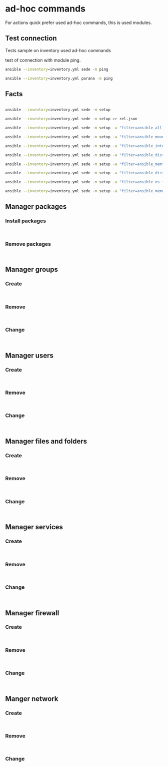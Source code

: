 # ad-hoc commands

For actions quick prefer used ad-hoc commands, this is used modules.

## Test connection

Tests sample on inventory used ad-hoc commands

test of connection with module ping.

```bash
ansible --inventory=inventory.yml sede -m ping

ansible --inventory=inventory.yml parana -m ping
```

## Facts

```bash

ansible --inventory=inventory.yml sede -m setup

ansible --inventory=inventory.yml sede -m setup >> rel.json

ansible --inventory=inventory.yml sede -m setup -a "filter=ansible_all_ipv4_addresses"

ansible --inventory=inventory.yml sede -m setup -a "filter=ansible_mounts"

ansible --inventory=inventory.yml sede -m setup -a "filter=ansible_interfaces"

ansible --inventory=inventory.yml sede -m setup -a "filter=ansible_distribution_release"

ansible --inventory=inventory.yml sede -m setup -a "filter=ansible_memfree_mb"

ansible --inventory=inventory.yml sede -m setup -a "filter=ansible_distribution_version"

ansible --inventory=inventory.yml sede -m setup -a "filter=ansible_os_family"

ansible --inventory=inventory.yml sede -m setup -a "filter=ansible_memory_mb"

```

## Manager packages

### Install packages

```bash



```

### Remove packages

```bash



```


## Manager groups

### Create

```bash



```

### Remove

```bash



```

### Change 

```bash



```



## Manager users

### Create

```bash



```

### Remove

```bash



```

### Change 

```bash



```




## Manager files and folders

### Create

```bash



```

### Remove

```bash



```

### Change 

```bash



```

## Manager services

### Create

```bash



```

### Remove

```bash



```

### Change 

```bash



```

## Manager firewall

### Create

```bash



```

### Remove

```bash



```

### Change 

```bash



```

## Manger network 

### Create

```bash



```

### Remove

```bash



```

### Change 

```bash



```



